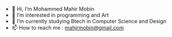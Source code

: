 - 👋 Hi, I’m Mohammed Mahir Mobin 
- 👀 I’m interested in programming and Art
- 🌱 I’m currently studying Btech in Computer Science and Design 
- 📫 How to reach me : mahirmobin@gmail.com
  
<!---
meltedpeanut/meltedpeanut is a ✨ special ✨ repository because its `README.md` (this file) appears on your GitHub profile.
You can click the Preview link to take a look at your changes.
--->
